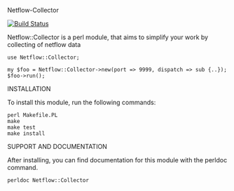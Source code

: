 Netflow-Collector

[![Build Status](https://travis-ci.org/p-alik/Netflow-Collector.png)](https://travis-ci.org/p-alik/Netflow-Collector)

Netflow::Collector is a perl module, that aims to simplify your work by collecting of netflow data

```
use Netflow::Collector;

my $foo = Netflow::Collector->new(port => 9999, dispatch => sub {..});
$foo->run();

```

INSTALLATION

To install this module, run the following commands:

	perl Makefile.PL
	make
	make test
	make install

SUPPORT AND DOCUMENTATION

After installing, you can find documentation for this module with the
perldoc command.

    perldoc Netflow::Collector

